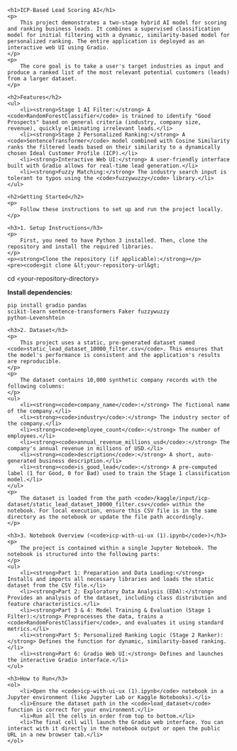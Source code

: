 <!DOCTYPE html>
<html lang="en">
<head>
    <meta charset="UTF-8">
    <meta name="viewport" content="width=device-width, initial-scale=1.0">
    <title>README - ICP-Based Lead Scoring AI</title>
</head>
<body>

    <h1>ICP-Based Lead Scoring AI</h1>
    <p>
        This project demonstrates a two-stage hybrid AI model for scoring and ranking business leads. It combines a supervised classification model for initial filtering with a dynamic, similarity-based model for personalized ranking. The entire application is deployed as an interactive web UI using Gradio.
    </p>
    <p>
        The core goal is to take a user's target industries as input and produce a ranked list of the most relevant potential customers (leads) from a larger dataset.
    </p>

    <h2>Features</h2>
    <ul>
        <li><strong>Stage 1 AI Filter:</strong> A <code>RandomForestClassifier</code> is trained to identify "Good Prospects" based on general criteria (industry, company size, revenue), quickly eliminating irrelevant leads.</li>
        <li><strong>Stage 2 Personalized Ranking:</strong> A <code>SentenceTransformer</code> model combined with Cosine Similarity ranks the filtered leads based on their similarity to a dynamically chosen Ideal Customer Profile (ICP).</li>
        <li><strong>Interactive Web UI:</strong> A user-friendly interface built with Gradio allows for real-time lead generation.</li>
        <li><strong>Fuzzy Matching:</strong> The industry search input is tolerant to typos using the <code>fuzzywuzzy</code> library.</li>
    </ul>

    <h2>Getting Started</h2>
    <p>
        Follow these instructions to set up and run the project locally.
    </p>

    <h3>1. Setup Instructions</h3>
    <p>
        First, you need to have Python 3 installed. Then, clone the repository and install the required libraries.
    </p>
    <p><strong>Clone the repository (if applicable):</strong></p>
    <pre><code>git clone &lt;your-repository-url&gt;
cd &lt;your-repository-directory&gt;</code></pre>
    <p><strong>Install dependencies:</strong></p>
    <pre><code>pip install gradio pandas scikit-learn sentence-transformers Faker fuzzywuzzy python-Levenshtein</code></pre>

    <h3>2. Dataset</h3>
    <p>
        This project uses a static, pre-generated dataset named <code>static_lead_dataset_10000_filter.csv</code>. This ensures that the model's performance is consistent and the application's results are reproducible.
    </p>
    <p>
        The dataset contains 10,000 synthetic company records with the following columns:
    </p>
    <ul>
        <li><strong><code>company_name</code>:</strong> The fictional name of the company.</li>
        <li><strong><code>industry</code>:</strong> The industry sector of the company.</li>
        <li><strong><code>employee_count</code>:</strong> The number of employees.</li>
        <li><strong><code>annual_revenue_millions_usd</code>:</strong> The company's annual revenue in millions of USD.</li>
        <li><strong><code>description</code>:</strong> A short, auto-generated business description.</li>
        <li><strong><code>is_good_lead</code>:</strong> A pre-computed label (1 for Good, 0 for Bad) used to train the Stage 1 classification model.</li>
    </ul>
    <p>
        The dataset is loaded from the path <code>/kaggle/input/icp-dataset/static_lead_dataset_10000_filter.csv</code> within the notebook. For local execution, ensure this CSV file is in the same directory as the notebook or update the file path accordingly.
    </p>

    <h3>3. Notebook Overview (<code>icp-with-ui-ux (1).ipynb</code>)</h3>
    <p>
        The project is contained within a single Jupyter Notebook. The notebook is structured into the following parts:
    </p>
    <ul>
        <li><strong>Part 1: Preparation and Data Loading:</strong> Installs and imports all necessary libraries and loads the static dataset from the CSV file.</li>
        <li><strong>Part 2: Exploratory Data Analysis (EDA):</strong> Provides an analysis of the dataset, including class distribution and feature characteristics.</li>
        <li><strong>Part 3 & 4: Model Training & Evaluation (Stage 1 Filter):</strong> Preprocesses the data, trains a <code>RandomForestClassifier</code>, and evaluates it using standard metrics.</li>
        <li><strong>Part 5: Personalized Ranking Logic (Stage 2 Ranker):</strong> Defines the function for dynamic, similarity-based ranking.</li>
        <li><strong>Part 6: Gradio Web UI:</strong> Defines and launches the interactive Gradio interface.</li>
    </ul>

    <h3>How to Run</h3>
    <ol>
        <li>Open the <code>icp-with-ui-ux (1).ipynb</code> notebook in a Jupyter environment (like Jupyter Lab or Kaggle Notebooks).</li>
        <li>Ensure the dataset path in the <code>load_dataset</code> function is correct for your environment.</li>
        <li>Run all the cells in order from top to bottom.</li>
        <li>The final cell will launch the Gradio web interface. You can interact with it directly in the notebook output or open the public URL in a new browser tab.</li>
    </ol>

</body>
</html>
